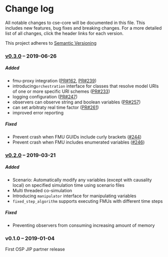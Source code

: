 # Change log
All notable changes to cse-core will be documented in this file. This includes new features, bug fixes and breaking changes. For a more detailed list of all changes, click the header links for each version. 

This project adheres to [Semantic Versioning](https://semver.org/spec/v2.0.0.html)


### [v0.3.0] – 2019-06-26 
##### Added
* fmu-proxy integration ([PR#162](https://github.com/open-simulation-platform/cse-core/pull/162), [PR#239](https://github.com/open-simulation-platform/cse-core/pull/239))
* introducing`orchestration` interface for classes that resolve model URIs of one or more specific URI schemes ([PR#233](https://github.com/open-simulation-platform/cse-core/pull/233)) 
* logging configuration ([PR#247](https://github.com/open-simulation-platform/cse-core/pull/247))
* observers can observe string and boolean variables ([PR#257](https://github.com/open-simulation-platform/cse-core/pull/257))
* can set arbitraty real time factor ([PR#261](https://github.com/open-simulation-platform/cse-core/pull/261))
* improved error reporting
   
##### Fixed
* Prevent crash when FMU GUIDs include curly brackets ([#244](https://github.com/open-simulation-platform/cse-core/issues/244))
* Prevent crash when FMU includes enumerated variables ([#246](https://github.com/open-simulation-platform/cse-core/issues/246))

### [v0.2.0] – 2019-03-21
##### Added
* Scenario: Automatically modify any variables (except with causality local) on specified simulation time using scenario files
* Multi threaded co-simulation
* Introducing `manipulator` interface for manipulating variables
* `fixed_step_algorithm` supports executing FMUs with different time steps

##### Fixed
* Preventing observers from consuming increasing amount of memory

### v0.1.0 – 2019-01-04
First OSP JIP partner release

[v0.2.0]: https://github.com/open-simulation-platform/cse-core/compare/v0.1.0...v0.2.0
[v0.3.0]: https://github.com/open-simulation-platform/cse-core/compare/v0.2.0...v0.3.0
